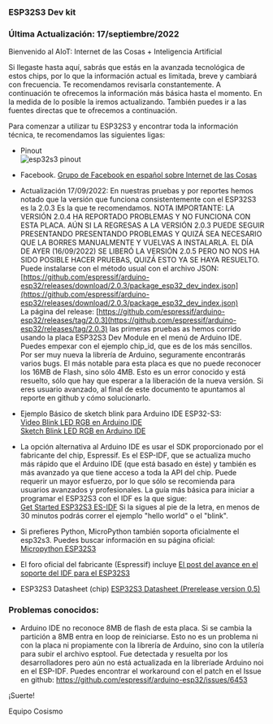 ### ESP32S3 Dev kit

### Última Actualización: 17/septiembre/2022
Bienvenido al AIoT: Internet de las Cosas + Inteligencia Artificial

Si llegaste hasta aquí, sabrás que estás en la avanzada tecnológica de estos chips, por lo que la información actual es limitada, breve y cambiará con frecuencia. Te recomendamos revisarla constantemente.
A continuación te ofrecemos la información más básica hasta el momento. En la medida de lo posible la iremos actualizando.  También puedes ir a las fuentes directas que te ofrecemos a continuación.

Para comenzar a utilizar tu ESP32S3 y encontrar toda la información técnica, te recomendamos las siguientes ligas:

* Pinout   
![esp32s3 pinout]()


* Facebook.
[Grupo de Facebook en español sobre Internet de las Cosas](https://www.facebook.com/groups/724628401049648/)

* Actualización 17/09/2022:  En nuestras pruebas y por reportes hemos notado que la versión que funciona consistentemente con el ESP32S3 es la 2.0.3 Es la que te recomendamos.   NOTA IMPORTANTE:  LA VERSIÓN 2.0.4 HA REPORTADO PROBLEMAS Y NO FUNCIONA CON ESTA PLACA. AÚN SI LA REGRESAS A LA VERSIÓN 2.0.3 PUEDE SEGUIR PRESENTANDO PRESENTANDO PROBLEMAS Y QUIZÁ SEA NECESARIO QUE LA BORRES MANUALMENTE Y VUELVAS A INSTALARLA.  EL DÍA DE AYER (16/09/2022) SE LIBERÓ LA VERSIÓN 2.0.5 PERO NO NOS HA SIDO POSIBLE HACER PRUEBAS, QUIZÁ ESTO YA SE HAYA RESUELTO.
Puede instalarse con el método usual con el archivo JSON:  
[https://github.com/espressif/arduino-esp32/releases/download/2.0.3/package_esp32_dev_index.json](https://github.com/espressif/arduino-esp32/releases/download/2.0.3/package_esp32_dev_index.json)  
La página del release:
[https://github.com/espressif/arduino-esp32/releases/tag/2.0.3](https://github.com/espressif/arduino-esp32/releases/tag/2.0.3)
las primeras pruebas as hemos corrido usando la placa ESP32S3 Dev Module en el menú de Arduino IDE.  Puedes empexar con el ejemplo chip_id, que es de los más sencillos.
Por ser muy nueva la librería de Arduino, seguramente encontrarás varios bugs. El más notable para esta placa es que no puede reconocer los 16MB de Flash, sino sólo 4MB. Esto es un error conocido y está resuelto, sólo que hay que esperar a la liberación de la nueva versión.  Si eres usuario avanzado, al final de este documento te apuntamos al reporte en github y cómo solucionarlo. 

* Ejemplo Básico de sketch blink para Arduino IDE ESP32-S3:  
[Video Blink LED RGB en Arduino IDE](https://www.youtube.com/watch?v=5k669MCECUY&ab_channel=CosismoIoT)  
[Sketch Blink LED RGB en Arduino IDE](https://gist.github.com/cosismo/5c7ef47be6f8b82ce6f2192ec6813e6a)  


* La opción alternativa al Arduino IDE es usar el SDK proporcionado por el fabricante del chip, Espressif. Es el ESP-IDF, que se actualiza mucho más rápido que el Arduino IDE (que está basado en éste)  y también es más avanzado ya que tiene acceso a toda la API del chip. Puede requerir un mayor esfuerzo, por lo que sólo se recomienda para usuarios avanzados y profesionales.  La guía más básica para iniciar a programar el ESP32S3 con el IDF es la que sigue:  
[Get Started ESP32S3 ES-IDF](https://docs.espressif.com/projects/esp-idf/en/latest/esp32s3/get-started/index.html)
Si la sigues al pie de la letra, en menos de 30 minutos podrás correr el ejemplo "hello world" o el "blink".

* Si prefieres Python, MicroPython también soporta oficialmente el esp32s3. Puedes buscar información en su página oficial:  
[Micropython ESP32S3](https://micropython.org/download/GENERIC_S3/) 

* El foro oficial del fabricante (Espressif) incluye
[El post del avance en el soporte del IDF para el ESP32S3 ](https://www.esp32.com/viewtopic.php?t=21906)


* ESP32S3 Datasheet (chip)
[ESP32S3 Datasheet (Prerelease version 0.5) ](https://github.com/cosismo/esp32-s3/raw/gh-pages/esp32-s3_datasheet_en.pdf)

### Problemas conocidos:  

* Arduino IDE no reconoce 8MB de flash de esta placa. Si se cambia la partición a 8MB entra en loop de reiniciarse. Esto no es un problema ni con la placa ni propiamente con la librería de Arduino, sino con la utilería para subir el archivo esptool. Fue detectada y resuelta por los desarrolladores pero aún no está actualizada en la libreríade Arduino noi en el ESP-IDF. Puedes encontrar el workaround con el patch en el Issue en github:
https://github.com/espressif/arduino-esp32/issues/6453  



¡Suerte!  

   Equipo Cosismo




